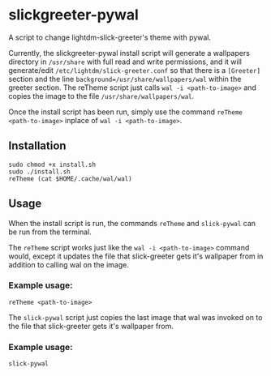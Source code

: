 # slickgreeter-pywal
A script to change lightdm-slick-greeter's theme with pywal.

Currently, the slickgreeter-pywal install script will generate a wallpapers directory in `/usr/share` with full
read and write permissions, and it will generate/edit `/etc/lightdm/slick-greeter.conf` so that there is a
`[Greeter]` section and the line `background=/usr/share/wallpapers/wal` within the greeter section. The reTheme
script just calls `wal -i <path-to-image>` and copies the image to the file `/usr/share/wallpapers/wal`.

Once the install script has been run, simply use the command `reTheme <path-to-image>` inplace of
`wal -i <path-to-image>`.

## Installation

```
sudo chmod +x install.sh
sudo ./install.sh
reTheme (cat $HOME/.cache/wal/wal)
```
## Usage
When the install script is run, the commands `reTheme` and `slick-pywal` can be run from the terminal.

The `reTheme` script works just like the `wal -i <path-to-image>` command would, except it updates the file that
slick-greeter gets it's wallpaper from in addition to calling wal on the image.

### Example usage:
```
reTheme <path-to-image>
```

The `slick-pywal` script just copies the last image that wal was invoked on to the file that slick-greeter gets
it's wallpaper from.

### Example usage:
```
slick-pywal
```

